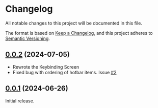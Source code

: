 # Changelog

All notable changes to this project will be documented in this file.

The format is based on [Keep a Changelog](https://keepachangelog.com/en/1.1.0/),
and this project adheres to [Semantic Versioning](https://semver.org/spec/v2.0.0.html).

## [0.0.2] (2024-07-05)

- Rewrote the Keybinding Screen
- Fixed bug with ordering of hotbar items. Issue [#2](https://github.com/wyatt-herkamp/too-many-shortcuts/issues/2)

## [0.0.1] (2024-06-26)

Initial release.


[0.0.1]:https://github.com/wyatt-herkamp/too-many-shortcuts/releases/tag/0.0.1

[0.0.2]:https://github.com/wyatt-herkamp/too-many-shortcuts/releases/tag/0.0.2